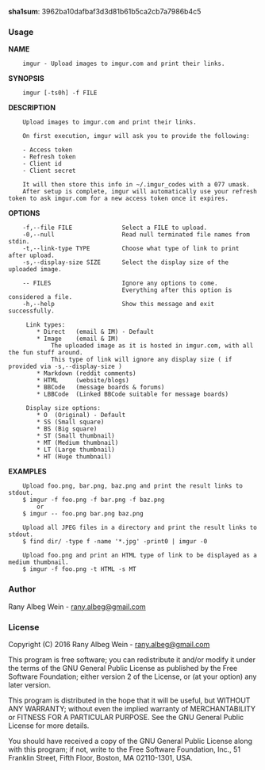 **sha1sum**: 3962ba10dafbaf3d3d81b61b5ca2cb7a7986b4c5

### Usage
**NAME**

        imgur - Upload images to imgur.com and print their links.

**SYNOPSIS**

        imgur [-ts0h] -f FILE

**DESCRIPTION**

        Upload images to imgur.com and print their links.

        On first execution, imgur will ask you to provide the following:

        - Access token
        - Refresh token
        - Client id
        - Client secret

        It will then store this info in ~/.imgur_codes with a 077 umask.
        After setup is complete, imgur will automatically use your refresh token to ask imgur.com for a new access token once it expires.

**OPTIONS**

        -f,--file FILE              Select a FILE to upload.
        -0,--null                   Read null terminated file names from stdin.
        -t,--link-type TYPE         Choose what type of link to print after upload.
        -s,--display-size SIZE      Select the display size of the uploaded image.

        -- FILES                    Ignore any options to come.
                                    Everything after this option is considered a file.
        -h,--help                   Show this message and exit successfully.

         Link types:
            * Direct   (email & IM) - Default
            * Image    (email & IM)
                The uploaded image as it is hosted in imgur.com, with all the fun stuff around.
                This type of link will ignore any display size ( if provided via -s,--display-size )
            * Markdown (reddit comments)
            * HTML     (website/blogs)
            * BBCode   (message boards & forums)
            * LBBCode  (Linked BBCode suitable for message boards)

         Display size options:
            * O  (Original) - Default
            * SS (Small square)
            * BS (Big square)
            * ST (Small thumbnail)
            * MT (Medium thumbnail)
            * LT (Large thumbnail)
            * HT (Huge thumbnail)
            
**EXAMPLES**

        Upload foo.png, bar.png, baz.png and print the result links to stdout.
        $ imgur -f foo.png -f bar.png -f baz.png
            or
        $ imgur -- foo.png bar.png baz.png

        Upload all JPEG files in a directory and print the result links to stdout.
        $ find dir/ -type f -name '*.jpg' -print0 | imgur -0

        Upload foo.png and print an HTML type of link to be displayed as a medium thumbnail.
        $ imgur -f foo.png -t HTML -s MT

### Author
Rany Albeg Wein - rany.albeg@gmail.com

### License

Copyright (C) 2016 Rany Albeg Wein - rany.albeg@gmail.com

This program is free software; you can redistribute it and/or
modify it under the terms of the GNU General Public License
as published by the Free Software Foundation; either version 2
of the License, or (at your option) any later version.

This program is distributed in the hope that it will be useful,
but WITHOUT ANY WARRANTY; without even the implied warranty of
MERCHANTABILITY or FITNESS FOR A PARTICULAR PURPOSE.  See the
GNU General Public License for more details.

You should have received a copy of the GNU General Public License
along with this program; if not, write to the Free Software
Foundation, Inc., 51 Franklin Street, Fifth Floor, Boston, MA  02110-1301, USA.
